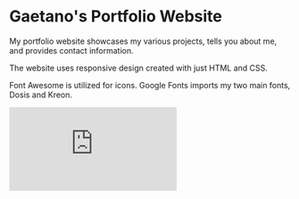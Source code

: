 # Gaetano's Portfolio Website

My portfolio website showcases my various projects, tells you about me, and provides contact information.

The website uses responsive design created with just HTML and CSS. 

Font Awesome is utilized for icons. Google Fonts imports my two main fonts, Dosis and Kreon.

![a screenshot of index.html](https://github.com/gvenezia/myWebsite/blob/master/images/index.pdf)
